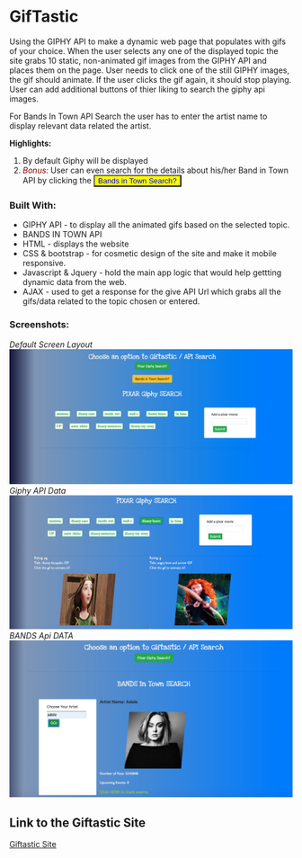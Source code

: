 # GifTastic

Using the GIPHY API to make a dynamic web page that populates with gifs of your choice.
When the user selects any one of the displayed topic the site grabs 10 static,  non-animated gif images from the GIPHY API and places them on the page.
User needs to click one of the still GIPHY images, the gif should animate. If the user clicks the gif again, it should stop playing.
User can add additional buttons of thier liking to search the giphy api images. 

For Bands In Town API Search 
    the user has to enter the artist name to display relevant data related the artist. 

<strong>Highlights:</strong>
1.  By default Giphy will be displayed  
2. <em style='color:maroon;'>Bonus: </em> User can even search  for the details about his/her Band in Town API  by clicking the <button style='color:blue; background-color:yellow;'>Bands in Town Search?</button> 

### Built With: 
* GIPHY API - to display all the animated gifs based on the selected topic. 
* BANDS IN TOWN API 
* HTML - displays the website 
* CSS & bootstrap - for cosmetic design of the site and make it mobile responsive. 
* Javascript & Jquery - hold the main app logic that would help gettting dynamic data from the web. 
* AJAX - used to get a response for the give API Url which grabs all the gifs/data  related to the topic chosen or entered.  

### Screenshots: 
<em>Default Screen Layout</em>
![By default](https://github.com/NVK2016/GifTastic/blob/master/Screenshots/Default-Giftastic-Site.png)
<em>Giphy API Data </em>
![Giphy API Data](https://github.com/NVK2016/GifTastic/blob/master/Screenshots/Giphy-Search-API.png)
<em> BANDS Api DATA </em>
![Bands API Data](https://github.com/NVK2016/GifTastic/blob/master/Screenshots/BandsInTownAPI.png)


## Link to the Giftastic Site 
<a href="https://nvk2016.github.io/GifTastic/">Giftastic Site </a>